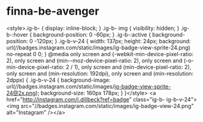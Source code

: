 # finna-be-avenger
&lt;style>.ig-b- { display: inline-block; } .ig-b- img { visibility: hidden; } .ig-b-:hover { background-position: 0 -60px; } .ig-b-:active { background-position: 0 -120px; } .ig-b-v-24 { width: 137px; height: 24px; background: url(//badges.instagram.com/static/images/ig-badge-view-sprite-24.png) no-repeat 0 0; } @media only screen and (-webkit-min-device-pixel-ratio: 2), only screen and (min--moz-device-pixel-ratio: 2), only screen and (-o-min-device-pixel-ratio: 2 / 1), only screen and (min-device-pixel-ratio: 2), only screen and (min-resolution: 192dpi), only screen and (min-resolution: 2dppx) { .ig-b-v-24 { background-image: url(//badges.instagram.com/static/images/ig-badge-view-sprite-24@2x.png); background-size: 160px 178px; } }&lt;/style> &lt;a href="http://instagram.com/j.dillbeck?ref=badge" class="ig-b- ig-b-v-24">&lt;img src="//badges.instagram.com/static/images/ig-badge-view-24.png" alt="Instagram" />&lt;/a>

